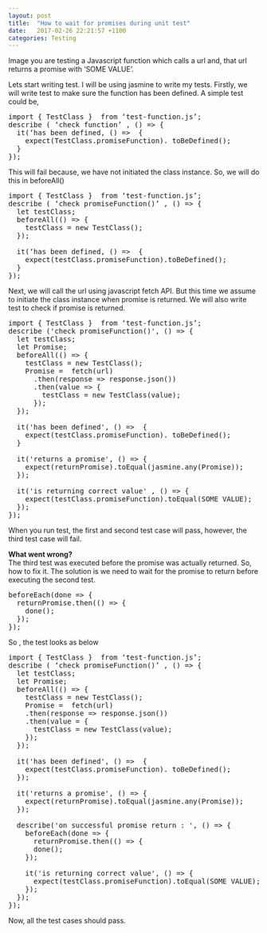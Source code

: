 ```yaml
---
layout: post
title:  "How to wait for promises during unit test"
date:   2017-02-26 22:21:57 +1100
categories: Testing
---
```

Image you are testing a Javascript function which calls a url and, that url returns a promise with ‘SOME VALUE’.

Lets start writing test. I will be using jasmine to write my tests.
Firstly, we will write test to make sure the function has been defined.
A simple test could be,
<pre>
import { TestClass }  from ‘test-function.js’;
describe ( ‘check function’ , () => {
  it(‘has been defined, () =>  {
    expect(TestClass.promiseFunction). toBeDefined();
  }
});
</pre>

This will fail because, we have not initiated the class instance.
So, we will do this in beforeAll()

<pre>
import { TestClass }  from ‘test-function.js’;
describe ( ‘check promiseFunction()’ , () => {
  let testClass;
  beforeAll(() => {
    testClass = new TestClass();
  });

  it(‘has been defined, () =>  {
    expect(testClass.promiseFunction).toBeDefined();
  }
});
</pre>

Next, we will call the url using javascript fetch API. But this time we assume to initiate the class instance when promise is returned. We will also write test to check if promise is returned.

<pre>
import { TestClass }  from ‘test-function.js’;
describe ('check promiseFunction()', () => {
  let testClass;
  let Promise;
  beforeAll(() => {
    testClass = new TestClass();
    Promise =  fetch(url)
      .then(response => response.json())
      .then(value => {
        testClass = new TestClass(value);
      });
  });

  it('has been defined', () =>  {
    expect(testClass.promiseFunction). toBeDefined();
  }

  it('returns a promise', () => {
    expect(returnPromise).toEqual(jasmine.any(Promise));
  });

  it('is returning correct value' , () => {
    expect(testClass.promiseFunction).toEqual(SOME VALUE);
  });
});
</pre>
When you run test, the first and second test case will pass, however,
the third test case will fail.

<b>What went wrong?</b><br>
The third test was executed before the promise was actually returned. So, how to fix it.
The solution is we need to wait for the promise to return before executing the second test.
<pre>
beforeEach(done => {
  returnPromise.then(() => {
    done();
  });
});
</pre>
So , the test looks as below
<pre>
import { TestClass }  from ‘test-function.js’;
describe ( ‘check promiseFunction()’ , () => {
  let testClass;
  let Promise;
  beforeAll(() => {
    testClass = new TestClass();
    Promise =  fetch(url)
    .then(response => response.json())
    .then(value = {
      testClass = new TestClass(value);
    });
  });

  it('has been defined', () =>  {
    expect(testClass.promiseFunction). toBeDefined();
  });

  it('returns a promise', () => {
    expect(returnPromise).toEqual(jasmine.any(Promise));
  });

  describe('on successful promise return : ', () => {
    beforeEach(done => {
      returnPromise.then(() => {
      done();
    });

    it('is returning correct value', () => {
      expect(testClass.promiseFunction).toEqual(SOME VALUE);
    });
  });
});
</pre>

Now, all the test cases should pass.
